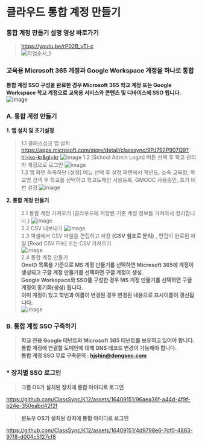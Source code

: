 # 클라우드 통합 계정 만들기
### 통합 계정 만들기 설명 영상 바로가기
> https://youtu.be/rP02B_yTI-c   
![작업순서_1](https://github.com/ClassSync/K12/assets/16409151/48176113-f951-40c6-b318-801998693307)   
 
### 교육용 Microsoft 365 계정과 Google Workspace 계정을 하나로 통합
**통합 계정 SSO 구성을 완료한 경우 Microsoft 365 학교 계정 또는 Google Workspace 학교 계정으로 교육용 서비스와 콘텐츠 및 디바이스에 SSO 됩니다.**
![image](https://github.com/ClassSync/K12/assets/16409151/3e9b1cad-5181-4bd5-a719-034fe9565bfa)



### A. 통합 계정 만들기  

**1. 앱 설치 및 초기설정**    
> 1.1 클래스싱크 앱 설치  
> https://apps.microsoft.com/store/detail/classsync/9PJ792P907Q9?hl=ko-kr&gl=kr
> ![image](https://github.com/ClassSync/K12/assets/16409151/9985fbd4-25e1-4b34-bead-94d5867614d1)
> 1.2 [School Admin Login] 버튼 선택 후 학교 관리자 계정으로 로그인
> ![image](https://github.com/ClassSync/K12/assets/16409151/beee0887-d0e1-4e36-8fd2-c62ceb5f5673)   
> 1.3 앱 화면 좌측하단 [설정] 메뉴 선택 후 설정 화면에서 학년도, 소속 교육청, 학교명 검색 후 학교를 선택하고 학교도메인 사용등록, GMOOC 사용승인, 초기 비번 설정
> ![image](https://github.com/ClassSync/K12/assets/16409151/aaa15489-69da-4cda-92a4-e4176d8f3cc3)   

**2. 통합 계정 만들기**     
> 2.1 통합 계정 가져오기 (클라우드에 저장된 기존 계정 정보를 가져와서 정리합니다.)
> ![image](https://github.com/ClassSync/K12/assets/16409151/b2dc0533-4772-45ec-899f-6eba727d7628)   
> 2.2 CSV 내보내기 
>  ![image](https://github.com/ClassSync/K12/assets/16409151/e9768ee4-ce5d-4bb9-9798-10c5a1e2205c)   
> 2.3 액셀에서 CSV 파일을 편집하고 저장 **(CSV 쉼표로 분리)** , 편집이 완료된 파일 [Read CSV File] 또는 CSV 가져오기    
> ![image](https://github.com/ClassSync/K12/assets/16409151/ab0eb25d-c581-47c3-b9d9-c041439e682a)   
> 2.4 통합 계정 만들기   
> **OneID 목록을 기준으로 MS 계정 만들기를 선택하면 Microsoft 365에 계정이 생성되고 구글 계정 만들기를 선택하면 구글 계정이 생성.**   
> **Google Workspace와 SSO를 구성한 경우 MS 계정 만들기를 선택하면 구글계정이 동기화(생성) 됩니다.**      
> **이미 계정이 있고 학번과 이름이 변경된 경우 변경된 내용으로 표시이름이 갱신됩니다.**       
> ![image](https://github.com/ClassSync/K12/assets/16409151/964c477f-dab4-4d98-a96f-bfe72b09ea20)


### B. 통합 계정 SSO 구축하기

> **학교 전용 Google 테넌트와 Microsoft 365 테넌트를 보유하고 있어야 합니다.**   
> **통합 계정에 연결할 도메인에 대해 DNS 레코드 변경이 가능해야 합니다.**   
> **통합 계정 SSO 무료 구축문의 : hjshin@dongseo.com**

### * 장치별 SSO 로그인 

> **크롬 OS가 설치된 장치에 통합 아이디로 로그인**


https://github.com/ClassSync/K12/assets/16409151/96aea36f-a44d-4f9f-b24e-350eabd42f2f


> **윈도우 OS가 설치된 장치에 통합 아이디로 로그인**


https://github.com/ClassSync/K12/assets/16409151/4d9798e6-7cf0-4883-97f8-d004c5127cf8

